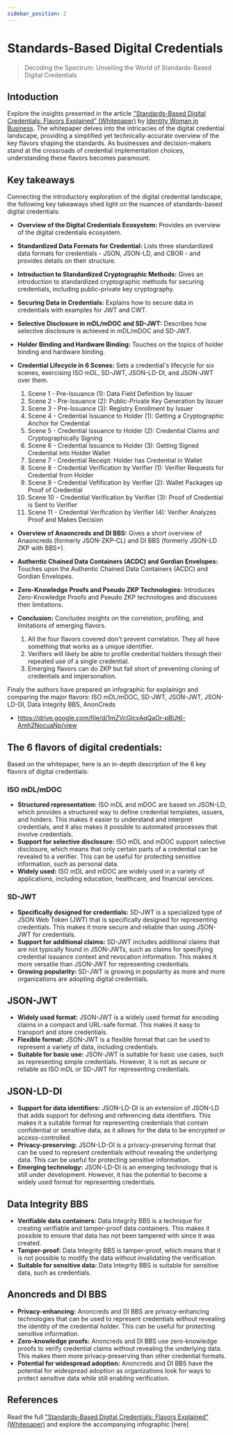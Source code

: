 ```yaml
---
sidebar_position: 2
---
```


# Standards-Based Digital Credentials

> Decoding the Spectrum: Unveiling the World of Standards-Based Digital Credentials

## Intoduction 
Explore the insights presented in the article ["Standards-Based Digital Credentials: Flavors Explained” (Whitepaper)](https://medium.com/@identitywoman-in-business/new-paper-and-infographic-on-flavors-of-digital-credentials-released-b9b6ec5b95af) by [Identity Woman in Business](https://medium.com/@identitywoman-in-business). The whitepaper delves into the intricacies of the digital credential landscape, providing a simplified yet technically-accurate overview of the key flavors shaping the standards. As businesses and decision-makers stand at the crossroads of credential implementation choices, understanding these flavors becomes paramount.

## Key takeaways

Connecting the introductory exploration of the digital credential landscape, the following key takeaways shed light on the nuances of standards-based digital credentials:

- **Overview of the Digital Credentials Ecosystem:** Provides an overview of the digital credentials ecosystem.
- **Standardized Data Formats for Credential:** Lists three standardized data formats for credentials - JSON, JSON-LD, and CBOR - and provides details on their structure.
- **Introduction to Standardized Cryptographic Methods:** Gives an introduction to standardized cryptographic methods for securing credentials, including public-private key cryptography.
- **Securing Data in Credentials:** Explains how to secure data in credentials with examples for JWT and CWT.
- **Selective Disclosure in mDL/mDOC and SD-JWT:** Describes how selective disclosure is achieved in mDL/mDOC and SD-JWT.
- **Holder Binding and Hardware Binding:** Touches on the topics of holder binding and hardware binding.
- **Credential Lifecycle in 6 Scenes:** Sets a credential's lifecycle for six scenes, exercising ISO mDL, SD-JWT, JSON-LD-DI, and JSON-JWT over them.

  1. Scene 1 - Pre-Issuance (1): Data Field Definition by Issuer
  2. Scene 2 - Pre-Issuance (2): Public-Private Key Generation by Issuer
  3. Scene 3 - Pre-Issuance (3): Registry Enrollment by Issuer
  4. Scene 4 - Credential Issuance to Holder (1): Getting a Cryptographic Anchor for Credential
  5. Scene 5 - Credential Issuance to Holder (2): Credential Claims and Cryptographically Signing 
  6. Scene 6 - Credential Issuance to Holder (3): Getting Signed Credential into Holder Wallet
  7. Scene 7 - Credential Receipt: Holder has Credential in Wallet  
  8. Scene 8 - Credential Verification by Verifier (1): Verifier Requests for Credential from Holder
  9. Scene 9 - Credential Vefification by Verifier (2): Wallet Packages up Proof of Credential
  10. Scene 10 - Credential Verification by Verifier (3): Proof of Credential is Sent to Verifier
  11. Scene 11 - Credential Verification by Verifier (4): Verifier Analyzes Proof and Makes Decision
- **Overview of Anaoncreds and DI BBS:** Gives a short overview of Anaoncreds (formerly JSON-ZKP-CL) and DI BBS (formerly JSON-LD ZKP with BBS+).
- **Authentic Chained Data Containers (ACDC) and Gordian Envelopes:** Touches upon the Authentic Chained Data Containers (ACDC) and Gordian Envelopes.
- **Zero-Knowledge Proofs and Pseudo ZKP Technologies:** Introduces Zero-Knowledge Proofs and Pseudo ZKP technologies and discusses their limitations.
- **Conclusion:** Concludes insights on the correlation, profiling, and limitations of emerging flavors.
  1. All the four flavors covered don't prevent correlation. They all have something that works as a unique identifier.
  2. Verifiers will likely be able to profile credential holders through their repeated use of a single credential.
  3. Emerging flavors can do ZKP but fall short of preventing cloning of credentials and impersonation.

Finaly the authors have prepared an infographic for explainign and comparing the major flavors: ISO mDL/mDOC, SD-JWT, JSON-JWT, JSON-LD-DI, Data Integrity BBS, AnonCreds
* https://drive.google.com/file/d/1mZVcGlcxAqQaOr-pBUt6-Amh2NocuaNp/view


## The 6 flavors of digital credentials:
Based on the whitepaper, here is an in-depth description of the 6 key flavors of digital credentials:

### ISO mDL/mDOC
* **Structured representation:** ISO mDL and mDOC are based on JSON-LD, which provides a structured way to define credential templates, issuers, and holders. This makes it easier to understand and interpret credentials, and it also makes it possible to automated processes that involve credentials.
* **Support for selective disclosure:** ISO mDL and mDOC support selective disclosure, which means that only certain parts of a credential can be revealed to a verifier. This can be useful for protecting sensitive information, such as personal data.
* **Widely used:** ISO mDL and mDOC are widely used in a variety of applications, including education, healthcare, and financial services.

### SD-JWT
* **Specifically designed for credentials:** SD-JWT is a specialized type of JSON Web Token (JWT) that is specifically designed for representing credentials. This makes it more secure and reliable than using JSON-JWT for credentials.
* **Support for additional claims:** SD-JWT includes additional claims that are not typically found in JSON-JWTs, such as claims for specifying credential issuance context and revocation information. This makes it more versatile than JSON-JWT for representing credentials.
* **Growing popularity:** SD-JWT is growing in popularity as more and more organizations are adopting digital credentials.

## JSON-JWT
* **Widely used format:** JSON-JWT is a widely used format for encoding claims in a compact and URL-safe format. This makes it easy to transport and store credentials.
* **Flexible format:** JSON-JWT is a flexible format that can be used to represent a variety of data, including credentials.
* **Suitable for basic use:** JSON-JWT is suitable for basic use cases, such as representing simple credentials. However, it is not as secure or reliable as ISO mDL or SD-JWT for representing credentials.

## JSON-LD-DI
* **Support for data identifiers:** JSON-LD-DI is an extension of JSON-LD that adds support for defining and referencing data identifiers. This makes it a suitable format for representing credentials that contain confidential or sensitive data, as it allows for the data to be encrypted or access-controlled.
* **Privacy-preserving:** JSON-LD-DI is a privacy-preserving format that can be used to represent credentials without revealing the underlying data. This can be useful for protecting sensitive information.
* **Emerging technology:** JSON-LD-DI is an emerging technology that is still under development. However, it has the potential to become a widely used format for representing credentials.

## Data Integrity BBS
* **Verifiable data containers:** Data Integrity BBS is a technique for creating verifiable and tamper-proof data containers. This makes it possible to ensure that data has not been tampered with since it was created.
* **Tamper-proof:** Data Integrity BBS is tamper-proof, which means that it is not possible to modify the data without invalidating the verification.
* **Suitable for sensitive data:** Data Integrity BBS is suitable for sensitive data, such as credentials.

## Anoncreds and DI BBS
* **Privacy-enhancing:** Anoncreds and DI BBS are privacy-enhancing technologies that can be used to represent credentials without revealing the identity of the credential holder. This can be useful for protecting sensitive information.
* **Zero-knowledge proofs:** Anoncreds and DI BBS use zero-knowledge proofs to verify credential claims without revealing the underlying data. This makes them more privacy-preserving than other credential formats.
* **Potential for widespread adoption:** Anoncreds and DI BBS have the potential for widespread adoption as organizations look for ways to protect sensitive data while still enabling verification.

## References
Read the full ["Standards-Based Digital Credentials: Flavors Explained” (Whitepaper)](https://medium.com/@identitywoman-in-business/new-paper-and-infographic-on-flavors-of-digital-credentials-released-b9b6ec5b95af) and explore the accompanying infographic [here]

